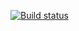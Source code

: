 [![Build status](https://ci.appveyor.com/api/projects/status/s21dqk8gn4u514l1?svg=true)](https://ci.appveyor.com/project/lmartemyanova/hw-object)